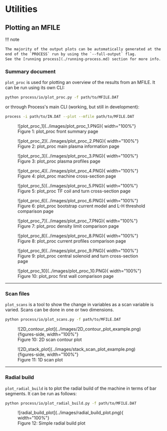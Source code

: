 # Utilities

## Plotting an MFILE

!!! note 

    The majority of the output plots can be automatically generated at the end of the `PROCESS` run by using the `--full-output` flag.
    See the [running process](./running-process.md) section for more info.

### Summary document

`plot_proc` is used for plotting an overview of the results from an MFILE. It can be run using its own CLI:

```bash
python process/io/plot_proc.py -f path/to/MFILE.DAT
```

or through Process's main CLI (working, but still in development):

```bash
process -i path/to/IN.DAT --plot --mfile path/to/MFILE.DAT
``` 
<figure markdown>
![plot_proc_1](../images/plot_proc_1.PNG){ width="100%"}
<figcaption>Figure 1: plot_proc front summary page </figcaption>
</figure>

<figure markdown>
![plot_proc_2](../images/plot_proc_2.PNG){ width="100%"}
<figcaption>Figure 2: plot_proc main plasma information page </figcaption>
</figure>

<figure markdown>
![plot_proc_3](../images/plot_proc_3.PNG){ width="100%"}
<figcaption>Figure 3: plot_proc plasma profiles page </figcaption>
</figure>

<figure markdown>
![plot_proc_4](../images/plot_proc_4.PNG){ width="100%"}
<figcaption>Figure 4: plot_proc machine cross-section page </figcaption>
</figure>

<figure markdown>
![plot_proc_5](../images/plot_proc_5.PNG){ width="100%"}
<figcaption>Figure 5: plot_proc TF coil and turn cross-section page </figcaption>
</figure>

<figure markdown>
![plot_proc_6](../images/plot_proc_6.PNG){ width="100%"}
<figcaption>Figure 6: plot_proc bootstrap current model and L-H threshold comparison page </figcaption>
</figure>

<figure markdown>
![plot_proc_7](../images/plot_proc_7.PNG){ width="100%"}
<figcaption>Figure 7: plot_proc density limit comparison page  </figcaption>
</figure>

<figure markdown>
![plot_proc_8](../images/plot_proc_8.PNG){ width="100%"}
<figcaption>Figure 8: plot_proc current profiles comparison page  </figcaption>
</figure>

<figure markdown>
![plot_proc_9](../images/plot_proc_9.PNG){ width="100%"}
<figcaption>Figure 9: plot_proc central solenoid and turn cross-section page  </figcaption>
</figure>

<figure markdown>
![plot_proc_10](../images/plot_proc_10.PNG){ width="100%"}
<figcaption>Figure 10: plot_proc first wall comparison page  </figcaption>
</figure>

----------------

### Scan files

`plot_scans` is a tool to show the change in variables as a scan variable is varied.
Scans can be done in one or two dimensions.

```bash
python process/io/plot_scans.py -f path/to/MFILE.DAT
```
<figure markdown>
![2D_contour_plot](../images/2D_contour_plot_example.png){figures-side, width="100%"}  
<figcaption>Figure 10: 2D scan contour plot </figcaption>
</figure>

<figure markdown>
![2D_stack_plot](../images/stack_scan_plot_example.png){figures-side, width="100%"}  
<figcaption>Figure 11: 1D scan plot </figcaption>
</figure>

----------------

### Radial build

`plot_radial_build` is to plot the radial build of the machine in terms of bar segments. It can be run as follows:

```bash
python process/io/plot_radial_build.py -f path/to/MFILE.DAT
```
<figure markdown>
![radial_build_plot](../images/radial_build_plot.png){ width="100%"}
<figcaption>Figure 12: Simple radial build plot </figcaption>
</figure>


